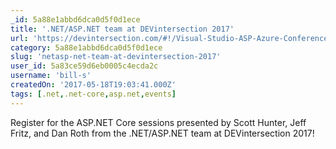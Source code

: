 ```yaml
---
_id: 5a88e1abbd6dca0d5f0d1ece
title: '.NET/ASP.NET team at DEVintersection 2017'
url: 'https://devintersection.com/#!/Visual-Studio-ASP-Azure-Conference/'
category: 5a88e1abbd6dca0d5f0d1ece
slug: 'netasp-net-team-at-devintersection-2017'
user_id: 5a83ce59d6eb0005c4ecda2c
username: 'bill-s'
createdOn: '2017-05-18T19:03:41.000Z'
tags: [.net,.net-core,asp.net,events]
---
```


Register for the ASP.NET Core sessions presented by Scott Hunter, Jeff Fritz, and Dan Roth from the .NET/ASP.NET team at DEVintersection 2017!
